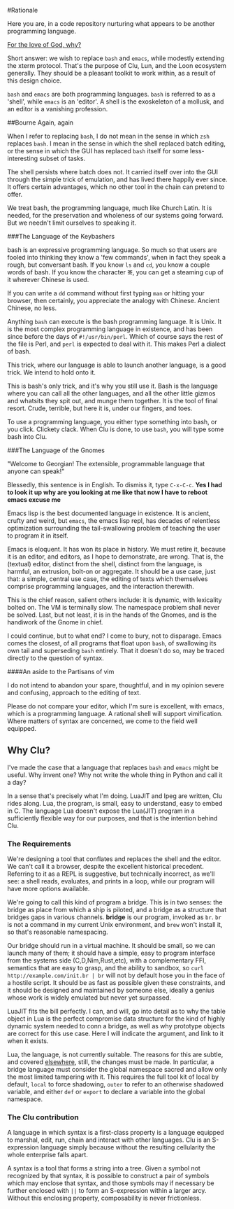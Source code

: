#Rationale

Here you are, in a code repository nurturing what appears to be another programming language. 

[For the love of God, why?](http://en.wikipedia.org/wiki/List_of_programming_languages)

Short answer: we wish to replace `bash` and `emacs`, while modestly extending the xterm protocol. That's the purpose of Clu, Lun, and the Loon ecosystem generally. They should be a pleasant toolkit to work within, as a result of this design choice. 

`bash` and `emacs` are both programming languages. `bash` is referred to as a 'shell', while `emacs` is an 'editor'. A shell is the exoskeleton of a mollusk, and an editor is a vanishing profession. 

##Bourne Again, again

When I refer to replacing `bash`, I do not mean in the sense in which `zsh` replaces `bash`. I mean in the sense in which the shell replaced batch editing, or the sense in which the GUI has replaced `bash` itself for some less-interesting subset of tasks. 

The shell persists where batch does not. It carried itself over into the GUI through the simple trick of emulation, and has lived there happily ever since. It offers certain advantages, which no other tool in the chain can pretend to offer. 

We treat bash, the programming language, much like Church Latin. It is needed, for the preservation and wholeness of our systems going forward. But we needn't limit ourselves to speaking it. 

###The Language of the Keybashers

bash is an expressive programming language. So much so that users are fooled into thinking they know a 'few commands', when in fact they speak a rough, but conversant bash. If you know `ls` and `cd`, you know a couple words of bash. If you know the character `茶`, you can get a steaming cup of it wherever Chinese is used. 

If you can write a `dd` command without first typing `man` or hitting your browser, then certainly, you appreciate the analogy with Chinese. Ancient Chinese, no less. 

Anything `bash` can execute is the bash programming language. It is Unix. It is the most complex programming language in existence, and has been since before the days of `#!/usr/bin/perl`. Which of course says the rest of the file is Perl, and `perl` is expected to deal with it. This makes Perl a dialect of bash. 

This trick, where our language is able to launch another language, is a good trick. We intend to hold onto it. 

This is bash's only trick, and it's why you still use it. Bash is the language where you can call all the other languages, and all the other little gizmos and whatsits they spit out, and munge them together. It is the tool of final resort. Crude, terrible, but here it is, under our fingers, and toes. 

To use a programming language, you either type something into bash, or you click. Clickety clack. When Clu is done, to use `bash`, you will type some bash into Clu. 

###The Language of the Gnomes

"Welcome to Georgian! The extensible, programmable language that anyone can speak!"

Blessedly, this sentence is in English. To dismiss it, type `C-x-C-c`. **Yes I had to look it up why are you looking at me like that now I have to reboot emacs excuse me**

Emacs lisp is the best documented language in existence. It is ancient, crufty and weird, but `emacs`, the emacs lisp repl, has decades of relentless optimization surrounding the tail-swallowing problem of teaching the user to program it in itself. 

Emacs is eloquent. It has won its place in history. We must retire it, because it is an editor, and editors, as I hope to demonstrate, are wrong. That is, the (textual) editor, distinct from the shell, distinct from the language, is harmful, an extrusion, bolt-on or aggregate. It should be a use case, just that: a simple, central use case, the editing of texts which themselves comprise programming languages, and the interaction therewith. 

This is the chief reason, salient others include: it is dynamic, with lexicality bolted on. The VM is terminally slow. The namespace problem shall never be solved. Last, but not least, it is in the hands of the Gnomes, and is the handiwork of the Gnome in chief. 

I could continue, but to what end? I come to bury, not to disparage. Emacs comes the closest, of all programs that float upon `bash`, of swallowing its own tail and superseding `bash` entirely. That it doesn't do so, may be traced directly to the question of syntax.

####An aside to the Partisans of vim

I do not intend to abandon your spare, thoughtful, and in my opinion severe and confusing, approach to the editing of text. 

Please do not compare your editor, which I'm sure is excellent, with emacs, which is a programming language. A rational shell will support vimification. Where matters of syntax are concerned, we come to the field well equipped.

## Why Clu?

I've made the case that a language that replaces `bash` and `emacs` might be useful. Why invent one? Why not write the whole thing in Python and call it a day?

In a sense that's precisely what I'm doing. LuaJIT and lpeg are written, Clu rides along. Lua, the program, is small, easy to understand, easy to embed in C. The language Lua doesn't expose the Lua(JIT) program in a sufficiently flexible way for our purposes, and that is the intention behind Clu. 


### The Requirements

We're designing a tool that conflates and replaces the shell and the editor. We can't call it a browser, despite the excellent historical precedent. Referring to it as a REPL is suggestive, but technically incorrect, as we'll see: a shell reads, evaluates, and prints in a loop, while our program will have more options available. 

We're going to call this kind of program a bridge. This is in two senses: the bridge as place from which a ship is piloted, and a bridge as a structure that bridges gaps in various channels. **bridge** is our program, invoked as `br`. `br` is not a command in my current Unix environment, and `brew` won't install it, so that's reasonable namespacing. 

Our bridge should run in a virtual machine. It should be small, so we can launch many of them; it should have a simple, easy to program interface from the systems side (C,D,Nim,Rust,etc), with a complementary FFI, semantics that are easy to grasp, and the ability to sandbox, so `curl http://example.com/init.br | br` will not by default hose you in the face of a hostile script. It should be as fast as possible given these constraints, and it should be designed and maintained by someone else, ideally a genius whose work is widely emulated but never yet surpassed. 

LuaJIT fits the bill perfectly. I can, and will, go into detail as to why the table object in Lua is the perfect compromise data structure for the kind of highly dynamic system needed to conn a bridge, as well as why prototype objects are correct for this use case. Here I will indicate the argument, and link to it when it exists. 

Lua, the language, is not currently suitable. The reasons for this are subtle, and covered [elsewhere](lun.md), still, the changes must be made. In particular, a bridge language must consider the global namespace sacred and allow only the most limited tampering with it. This requires the full tool kit of local by default, `local` to force shadowing, `outer` to refer to an otherwise shadowed variable, and either `def` or `export` to declare a variable into the global namespace. 


### The Clu contribution

A language in which syntax is a first-class property is a language equipped to marshal, edit, run, chain and interact with other languages. Clu is an S-expression language simply because without the resulting cellularity the whole enterprise falls apart. 

A syntax is a tool that forms a string into a tree. Given a symbol not recognized by that syntax, it is possible to construct a pair of symbols which may enclose that syntax, and those symbols may if necessary be further enclosed with `||` to form an S-expression within a larger arcy. Without this enclosing property, composability is never frictionless.